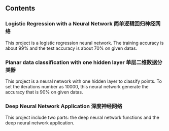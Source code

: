 <h2>Contents</h2>

<h3>Logistic Regression with a Neural Network 简单逻辑回归神经网络</h3>
This project is a logistic regression neural network. The training accuracy is about 99% and the test accuracy is about 70% on given datas.

<h3>Planar data classification with one hidden layer 单层二维数据分类器</h3>
This project is a neural network with one hidden layer to classify points. To set the iterations number as 10000, this neural network generate the accuracy that is 90% on given datas.

<h3> Deep Neural Network Application 深度神经网络</h3>
This project include two parts: the deep neural network functions and the deep neural network application.
